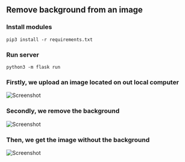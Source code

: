 ## Remove background from an image

### Install modules
```pip3 install -r requirements.txt```


### Run server
```python3 -m flask run```

### Firstly, we upload an image located on out local computer
![Screenshot](img1.png)

### Secondly, we remove the background
![Screenshot](img1.png)

### Then, we get the image without the background
![Screenshot](img1.png)

